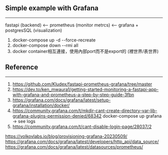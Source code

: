 ## Simple example with Grafana
---

fastapi (backend) <-- prometheus (monitor metrcs) <-- grafana + postgresSQL (visualization)

1. docker-compose up -d --force-recreate
2. docker-compose down --rmi all
4. docker container相互連接，使用內部port而不是export的 (裡世界/表世界)

## Reference
---
 1. https://github.com/Kludex/fastapi-prometheus-grafana/tree/master
 2. https://dev.to/ken_mwaura1/getting-started-monitoring-a-fastapi-app-with-grafana-and-prometheus-a-step-by-step-guide-3fbn
 3. https://grafana.com/docs/grafana/latest/setup-grafana/installation/docker/
 4. https://community.grafana.com/t/mkdir-cant-create-directory-var-lib-grafana-plugins-permission-denied/68342
    docker-compose up grafana -> see logs
 5. https://community.grafana.com/t/cant-disable-login-page/28037/2

https://volkovlabs.io/blog/provisioning-grafana-20230509/
https://grafana.com/docs/grafana/latest/developers/http_api/data_source/
https://grafana.com/docs/grafana/latest/datasources/prometheus/